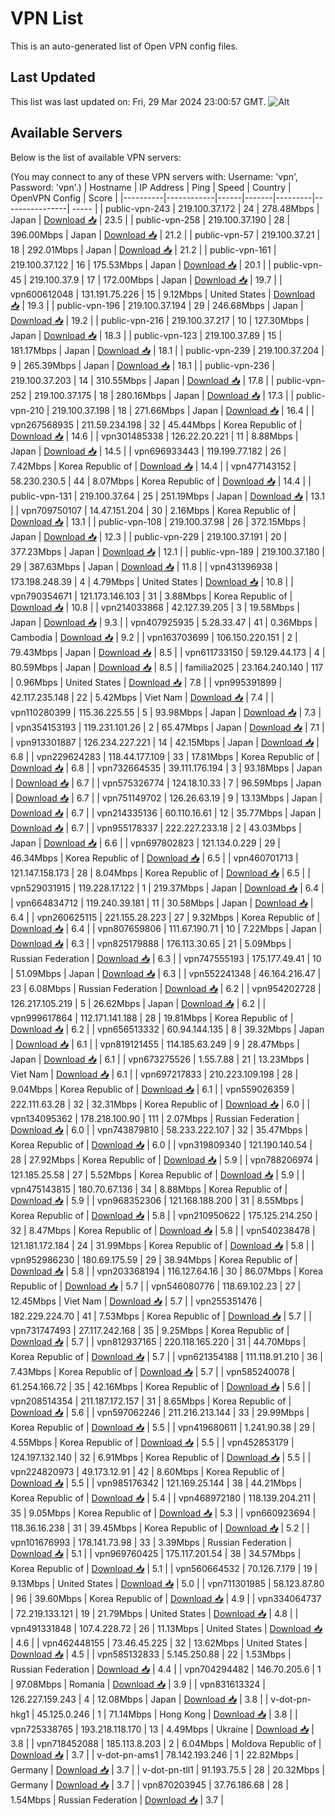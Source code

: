 # VPN List

This is an auto-generated list of Open VPN config files.

## Last Updated

This list was last updated on: Fri, 29 Mar 2024 23:00:57 GMT.
![Alt](https://repobeats.axiom.co/api/embed/186b98318ef1479477931607c1ad7d823f12451f.svg "Repobeats analytics image")

## Available Servers

Below is the list of available VPN servers:

(You may connect to any of these VPN servers with: Username: 'vpn', Password: 'vpn'.)
| Hostname | IP Address | Ping | Speed | Country | OpenVPN Config | Score |
|----------|------------|------|-------|---------|----------------| ----- |
| public-vpn-243 | 219.100.37.172 | 24 | 278.48Mbps | Japan | [Download 📥](./configs/server_0_JP.ovpn) | 23.5 |
| public-vpn-258 | 219.100.37.190 | 28 | 396.00Mbps | Japan | [Download 📥](./configs/server_1_JP.ovpn) | 21.2 |
| public-vpn-57 | 219.100.37.21 | 18 | 292.01Mbps | Japan | [Download 📥](./configs/server_2_JP.ovpn) | 21.2 |
| public-vpn-161 | 219.100.37.122 | 16 | 175.53Mbps | Japan | [Download 📥](./configs/server_3_JP.ovpn) | 20.1 |
| public-vpn-45 | 219.100.37.9 | 17 | 172.00Mbps | Japan | [Download 📥](./configs/server_4_JP.ovpn) | 19.7 |
| vpn600612048 | 131.191.75.226 | 15 | 9.12Mbps | United States | [Download 📥](./configs/server_5_US.ovpn) | 19.3 |
| public-vpn-196 | 219.100.37.194 | 29 | 246.68Mbps | Japan | [Download 📥](./configs/server_6_JP.ovpn) | 19.2 |
| public-vpn-216 | 219.100.37.217 | 10 | 127.30Mbps | Japan | [Download 📥](./configs/server_7_JP.ovpn) | 18.3 |
| public-vpn-123 | 219.100.37.89 | 15 | 181.17Mbps | Japan | [Download 📥](./configs/server_8_JP.ovpn) | 18.1 |
| public-vpn-239 | 219.100.37.204 | 9 | 265.39Mbps | Japan | [Download 📥](./configs/server_9_JP.ovpn) | 18.1 |
| public-vpn-236 | 219.100.37.203 | 14 | 310.55Mbps | Japan | [Download 📥](./configs/server_10_JP.ovpn) | 17.8 |
| public-vpn-252 | 219.100.37.175 | 18 | 280.16Mbps | Japan | [Download 📥](./configs/server_11_JP.ovpn) | 17.3 |
| public-vpn-210 | 219.100.37.198 | 18 | 271.66Mbps | Japan | [Download 📥](./configs/server_12_JP.ovpn) | 16.4 |
| vpn267568935 | 211.59.234.198 | 32 | 45.44Mbps | Korea Republic of | [Download 📥](./configs/server_13_KR.ovpn) | 14.6 |
| vpn301485338 | 126.22.20.221 | 11 | 8.88Mbps | Japan | [Download 📥](./configs/server_14_JP.ovpn) | 14.5 |
| vpn696933443 | 119.199.77.182 | 26 | 7.42Mbps | Korea Republic of | [Download 📥](./configs/server_15_KR.ovpn) | 14.4 |
| vpn477143152 | 58.230.230.5 | 44 | 8.07Mbps | Korea Republic of | [Download 📥](./configs/server_16_KR.ovpn) | 14.4 |
| public-vpn-131 | 219.100.37.64 | 25 | 251.19Mbps | Japan | [Download 📥](./configs/server_17_JP.ovpn) | 13.1 |
| vpn709750107 | 14.47.151.204 | 30 | 2.16Mbps | Korea Republic of | [Download 📥](./configs/server_18_KR.ovpn) | 13.1 |
| public-vpn-108 | 219.100.37.98 | 26 | 372.15Mbps | Japan | [Download 📥](./configs/server_19_JP.ovpn) | 12.3 |
| public-vpn-229 | 219.100.37.191 | 20 | 377.23Mbps | Japan | [Download 📥](./configs/server_20_JP.ovpn) | 12.1 |
| public-vpn-189 | 219.100.37.180 | 29 | 387.63Mbps | Japan | [Download 📥](./configs/server_21_JP.ovpn) | 11.8 |
| vpn431396938 | 173.198.248.39 | 4 | 4.79Mbps | United States | [Download 📥](./configs/server_22_US.ovpn) | 10.8 |
| vpn790354671 | 121.173.146.103 | 31 | 3.88Mbps | Korea Republic of | [Download 📥](./configs/server_23_KR.ovpn) | 10.8 |
| vpn214033868 | 42.127.39.205 | 3 | 19.58Mbps | Japan | [Download 📥](./configs/server_24_JP.ovpn) | 9.3 |
| vpn407925935 | 5.28.33.47 | 41 | 0.36Mbps | Cambodia | [Download 📥](./configs/server_25_KH.ovpn) | 9.2 |
| vpn163703699 | 106.150.220.151 | 2 | 79.43Mbps | Japan | [Download 📥](./configs/server_26_JP.ovpn) | 8.5 |
| vpn611733150 | 59.129.44.173 | 4 | 80.59Mbps | Japan | [Download 📥](./configs/server_27_JP.ovpn) | 8.5 |
| familia2025 | 23.164.240.140 | 117 | 0.96Mbps | United States | [Download 📥](./configs/server_28_US.ovpn) | 7.8 |
| vpn995391899 | 42.117.235.148 | 22 | 5.42Mbps | Viet Nam | [Download 📥](./configs/server_29_VN.ovpn) | 7.4 |
| vpn110280399 | 115.36.225.55 | 5 | 93.98Mbps | Japan | [Download 📥](./configs/server_30_JP.ovpn) | 7.3 |
| vpn354153193 | 119.231.101.26 | 2 | 65.47Mbps | Japan | [Download 📥](./configs/server_31_JP.ovpn) | 7.1 |
| vpn913301887 | 126.234.227.221 | 14 | 42.15Mbps | Japan | [Download 📥](./configs/server_32_JP.ovpn) | 6.8 |
| vpn229624283 | 118.44.177.109 | 33 | 17.81Mbps | Korea Republic of | [Download 📥](./configs/server_33_KR.ovpn) | 6.8 |
| vpn732664535 | 39.111.176.194 | 3 | 93.18Mbps | Japan | [Download 📥](./configs/server_34_JP.ovpn) | 6.7 |
| vpn575326774 | 124.18.10.33 | 7 | 96.59Mbps | Japan | [Download 📥](./configs/server_35_JP.ovpn) | 6.7 |
| vpn751149702 | 126.26.63.19 | 9 | 13.13Mbps | Japan | [Download 📥](./configs/server_36_JP.ovpn) | 6.7 |
| vpn214335136 | 60.110.16.61 | 12 | 35.77Mbps | Japan | [Download 📥](./configs/server_37_JP.ovpn) | 6.7 |
| vpn955178337 | 222.227.233.18 | 2 | 43.03Mbps | Japan | [Download 📥](./configs/server_38_JP.ovpn) | 6.6 |
| vpn697802823 | 121.134.0.229 | 29 | 46.34Mbps | Korea Republic of | [Download 📥](./configs/server_39_KR.ovpn) | 6.5 |
| vpn460701713 | 121.147.158.173 | 28 | 8.04Mbps | Korea Republic of | [Download 📥](./configs/server_40_KR.ovpn) | 6.5 |
| vpn529031915 | 119.228.17.122 | 1 | 219.37Mbps | Japan | [Download 📥](./configs/server_41_JP.ovpn) | 6.4 |
| vpn664834712 | 119.240.39.181 | 11 | 30.58Mbps | Japan | [Download 📥](./configs/server_42_JP.ovpn) | 6.4 |
| vpn260625115 | 221.155.28.223 | 27 | 9.32Mbps | Korea Republic of | [Download 📥](./configs/server_43_KR.ovpn) | 6.4 |
| vpn807659806 | 111.67.190.71 | 10 | 7.22Mbps | Japan | [Download 📥](./configs/server_44_JP.ovpn) | 6.3 |
| vpn825179888 | 176.113.30.65 | 21 | 5.09Mbps | Russian Federation | [Download 📥](./configs/server_45_RU.ovpn) | 6.3 |
| vpn747555193 | 175.177.49.41 | 10 | 51.09Mbps | Japan | [Download 📥](./configs/server_46_JP.ovpn) | 6.3 |
| vpn552241348 | 46.164.216.47 | 23 | 6.08Mbps | Russian Federation | [Download 📥](./configs/server_47_RU.ovpn) | 6.2 |
| vpn954202728 | 126.217.105.219 | 5 | 26.62Mbps | Japan | [Download 📥](./configs/server_48_JP.ovpn) | 6.2 |
| vpn999617864 | 112.171.141.188 | 28 | 19.81Mbps | Korea Republic of | [Download 📥](./configs/server_49_KR.ovpn) | 6.2 |
| vpn656513332 | 60.94.144.135 | 8 | 39.32Mbps | Japan | [Download 📥](./configs/server_50_JP.ovpn) | 6.1 |
| vpn819121455 | 114.185.63.249 | 9 | 28.47Mbps | Japan | [Download 📥](./configs/server_51_JP.ovpn) | 6.1 |
| vpn673275526 | 1.55.7.88 | 21 | 13.23Mbps | Viet Nam | [Download 📥](./configs/server_52_VN.ovpn) | 6.1 |
| vpn697217833 | 210.223.109.198 | 28 | 9.04Mbps | Korea Republic of | [Download 📥](./configs/server_53_KR.ovpn) | 6.1 |
| vpn559026359 | 222.111.63.28 | 32 | 32.31Mbps | Korea Republic of | [Download 📥](./configs/server_54_KR.ovpn) | 6.0 |
| vpn134095362 | 178.218.100.90 | 111 | 2.07Mbps | Russian Federation | [Download 📥](./configs/server_55_RU.ovpn) | 6.0 |
| vpn743879810 | 58.233.222.107 | 32 | 35.47Mbps | Korea Republic of | [Download 📥](./configs/server_56_KR.ovpn) | 6.0 |
| vpn319809340 | 121.190.140.54 | 28 | 27.92Mbps | Korea Republic of | [Download 📥](./configs/server_57_KR.ovpn) | 5.9 |
| vpn788206974 | 121.185.25.58 | 27 | 5.52Mbps | Korea Republic of | [Download 📥](./configs/server_58_KR.ovpn) | 5.9 |
| vpn475143815 | 180.70.67.136 | 34 | 8.88Mbps | Korea Republic of | [Download 📥](./configs/server_59_KR.ovpn) | 5.9 |
| vpn968352306 | 121.168.188.200 | 31 | 8.55Mbps | Korea Republic of | [Download 📥](./configs/server_60_KR.ovpn) | 5.8 |
| vpn210950622 | 175.125.214.250 | 32 | 8.47Mbps | Korea Republic of | [Download 📥](./configs/server_61_KR.ovpn) | 5.8 |
| vpn540238478 | 121.181.172.184 | 24 | 31.99Mbps | Korea Republic of | [Download 📥](./configs/server_62_KR.ovpn) | 5.8 |
| vpn952986230 | 180.69.175.59 | 29 | 38.94Mbps | Korea Republic of | [Download 📥](./configs/server_63_KR.ovpn) | 5.8 |
| vpn203368194 | 116.127.64.16 | 30 | 86.07Mbps | Korea Republic of | [Download 📥](./configs/server_64_KR.ovpn) | 5.7 |
| vpn546080776 | 118.69.102.23 | 27 | 12.45Mbps | Viet Nam | [Download 📥](./configs/server_65_VN.ovpn) | 5.7 |
| vpn255351476 | 182.229.224.70 | 41 | 7.53Mbps | Korea Republic of | [Download 📥](./configs/server_66_KR.ovpn) | 5.7 |
| vpn731747493 | 27.117.242.168 | 35 | 9.25Mbps | Korea Republic of | [Download 📥](./configs/server_67_KR.ovpn) | 5.7 |
| vpn812937165 | 220.118.165.220 | 31 | 44.70Mbps | Korea Republic of | [Download 📥](./configs/server_68_KR.ovpn) | 5.7 |
| vpn621354188 | 111.118.91.210 | 36 | 7.43Mbps | Korea Republic of | [Download 📥](./configs/server_69_KR.ovpn) | 5.7 |
| vpn585240078 | 61.254.166.72 | 35 | 42.16Mbps | Korea Republic of | [Download 📥](./configs/server_70_KR.ovpn) | 5.6 |
| vpn208514354 | 211.187.172.157 | 31 | 8.65Mbps | Korea Republic of | [Download 📥](./configs/server_71_KR.ovpn) | 5.6 |
| vpn597062246 | 211.216.213.144 | 33 | 29.99Mbps | Korea Republic of | [Download 📥](./configs/server_72_KR.ovpn) | 5.5 |
| vpn419680611 | 1.241.90.38 | 29 | 4.55Mbps | Korea Republic of | [Download 📥](./configs/server_73_KR.ovpn) | 5.5 |
| vpn452853179 | 124.197.132.140 | 32 | 6.91Mbps | Korea Republic of | [Download 📥](./configs/server_74_KR.ovpn) | 5.5 |
| vpn224820973 | 49.173.12.91 | 42 | 8.60Mbps | Korea Republic of | [Download 📥](./configs/server_75_KR.ovpn) | 5.5 |
| vpn985176342 | 121.169.25.144 | 38 | 44.21Mbps | Korea Republic of | [Download 📥](./configs/server_76_KR.ovpn) | 5.4 |
| vpn468972180 | 118.139.204.211 | 35 | 9.05Mbps | Korea Republic of | [Download 📥](./configs/server_77_KR.ovpn) | 5.3 |
| vpn660923694 | 118.36.16.238 | 31 | 39.45Mbps | Korea Republic of | [Download 📥](./configs/server_78_KR.ovpn) | 5.2 |
| vpn101676993 | 178.141.73.98 | 33 | 3.39Mbps | Russian Federation | [Download 📥](./configs/server_79_RU.ovpn) | 5.1 |
| vpn969760425 | 175.117.201.54 | 38 | 34.57Mbps | Korea Republic of | [Download 📥](./configs/server_80_KR.ovpn) | 5.1 |
| vpn560664532 | 70.126.7.179 | 19 | 9.13Mbps | United States | [Download 📥](./configs/server_81_US.ovpn) | 5.0 |
| vpn711301985 | 58.123.87.80 | 96 | 39.60Mbps | Korea Republic of | [Download 📥](./configs/server_82_KR.ovpn) | 4.9 |
| vpn334064737 | 72.219.133.121 | 19 | 21.79Mbps | United States | [Download 📥](./configs/server_83_US.ovpn) | 4.8 |
| vpn491331848 | 107.4.228.72 | 26 | 11.13Mbps | United States | [Download 📥](./configs/server_84_US.ovpn) | 4.6 |
| vpn462448155 | 73.46.45.225 | 32 | 13.62Mbps | United States | [Download 📥](./configs/server_85_US.ovpn) | 4.5 |
| vpn585132833 | 5.145.250.88 | 22 | 1.53Mbps | Russian Federation | [Download 📥](./configs/server_86_RU.ovpn) | 4.4 |
| vpn704294482 | 146.70.205.6 | 1 | 97.08Mbps | Romania | [Download 📥](./configs/server_87_RO.ovpn) | 3.9 |
| vpn831613324 | 126.227.159.243 | 4 | 12.08Mbps | Japan | [Download 📥](./configs/server_88_JP.ovpn) | 3.8 |
| v-dot-pn-hkg1 | 45.125.0.246 | 1 | 71.14Mbps | Hong Kong | [Download 📥](./configs/server_89_HK.ovpn) | 3.8 |
| vpn725338765 | 193.218.118.170 | 13 | 4.49Mbps | Ukraine | [Download 📥](./configs/server_90_UA.ovpn) | 3.8 |
| vpn718452088 | 185.113.8.203 | 2 | 6.04Mbps | Moldova Republic of | [Download 📥](./configs/server_91_MD.ovpn) | 3.7 |
| v-dot-pn-ams1 | 78.142.193.246 | 1 | 22.82Mbps | Germany | [Download 📥](./configs/server_92_DE.ovpn) | 3.7 |
| v-dot-pn-tll1 | 91.193.75.5 | 28 | 20.32Mbps | Germany | [Download 📥](./configs/server_93_DE.ovpn) | 3.7 |
| vpn870203945 | 37.76.186.68 | 28 | 1.54Mbps | Russian Federation | [Download 📥](./configs/server_94_RU.ovpn) | 3.7 |
